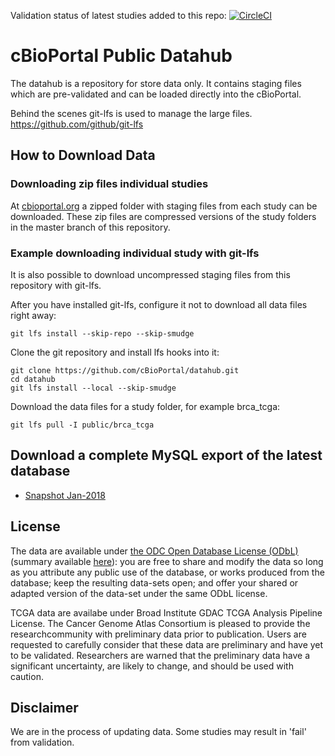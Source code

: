 Validation status of latest studies added to this repo: [![CircleCI](https://circleci.com/gh/cBioPortal/datahub.svg?style=svg)](https://circleci.com/gh/cBioPortal/datahub)

# cBioPortal Public Datahub
The datahub is a repository for store data only. It contains staging files which are pre-validated and can be loaded directly into the cBioPortal.

Behind the scenes git-lfs is used to manage the large files. https://github.com/github/git-lfs

## How to Download Data
### Downloading zip files individual studies
At [cbioportal.org](http://www.cbioportal.org/data_sets.jsp) a zipped folder with staging files from each study can be downloaded. These zip files are compressed versions of the study folders in the master branch of this repository.

### Example downloading individual study with git-lfs
It is also possible to download uncompressed staging files from this repository with git-lfs.

After you have installed git-lfs, configure it not to download all data files right away:
```
git lfs install --skip-repo --skip-smudge
```

Clone the git repository and install lfs hooks into it:
```
git clone https://github.com/cBioPortal/datahub.git
cd datahub
git lfs install --local --skip-smudge
```

Download the data files for a study folder, for example brca_tcga:
```
git lfs pull -I public/brca_tcga
```

## Download a complete MySQL export of the latest database

- [Snapshot Jan-2018](http://download.cbioportal.org/mysql-snapshots/public-portal-dump.latest.sql.gz)

## License
The data are available under [the ODC Open Database License (ODbL)](http://opendatacommons.org/licenses/odbl/1.0/) (summary available [here](http://www.opendatacommons.org/licenses/odbl/1-0/summary/)): you are free to share and modify the data so long as you attribute any public use of the database, or works produced from the database; keep the resulting data-sets open; and offer your shared or adapted version of the data-set under the same ODbL license.

TCGA data are availabe under Broad Institute GDAC TCGA Analysis Pipeline License. The Cancer Genome Atlas Consortium is pleased to provide the researchcommunity with preliminary data prior to publication.  Users are requested to carefully consider that these data are preliminary and have yet to be validated. Researchers are warned that the preliminary data have a significant uncertainty, are likely to change, and should be used with caution.

## Disclaimer
We are in the process of updating data. Some studies may result in 'fail' from validation.
